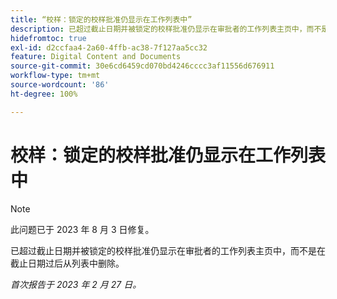 ```yaml
---
title: “校样：锁定的校样批准仍显示在工作列表中”
description: 已超过截止日期并被锁定的校样批准仍显示在审批者的工作列表主页中，而不是在截止日期过后从列表中删除。
hidefromtoc: true
exl-id: d2ccfaa4-2a60-4ffb-ac38-7f127aa5cc32
feature: Digital Content and Documents
source-git-commit: 30e6cd6459cd070bd4246cccc3af11556d676911
workflow-type: tm+mt
source-wordcount: '86'
ht-degree: 100%

---
```


# 校样：锁定的校样批准仍显示在工作列表中

<!--This issue is on the WF and WFP TOC-->

>[!NOTE]
>
>此问题已于 2023 年 8 月 3 日修复。

已超过截止日期并被锁定的校样批准仍显示在审批者的工作列表主页中，而不是在截止日期过后从列表中删除。

_首次报告于 2023 年 2 月 27 日。_
